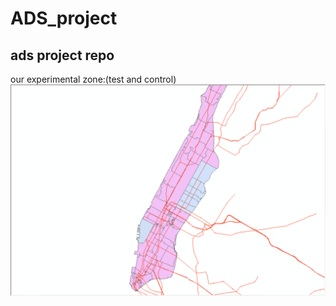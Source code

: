 # ADS_project
## ads project repo


our experimental zone:(test and control)
![Aaron Swartz](https://raw.githubusercontent.com/hx517/ADS_project/master/Manhattan.png)
